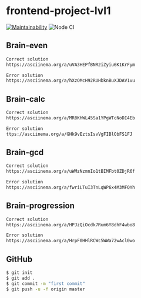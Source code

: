 # frontend-project-lvl1
[![Maintainability](https://api.codeclimate.com/v1/badges/a99a88d28ad37a79dbf6/maintainability)](https://codeclimate.com/github/codeclimate/codeclimate/maintainability)
![Node CI](https://github.com/mardeevamarya/frontend-project-lvl1/workflows/Node%20CI/badge.svg)

## Brain-even

```sh
Сorrect solution 
https://asciinema.org/a/uVA3HEPfBNR2iZyiu6K1KrFym
```

```sh
Error solution 
https://asciinema.org/a/hXzOMcH92RUHbknBuXJDAV1vu
```

## Brain-calc

```sh
Сorrect solution 
https://asciinema.org/a/MR8KhWL45Sa1YPgWTcNoDI4Eb
```

```sh
Error solution 
ttps://asciinema.org/a/GHk9vEztsIsvVgFIBlObFS1FJ
```
## Brain-gcd

```sh
Сorrect solution 
https://asciinema.org/a/uWMzNzmnIo1tBIMFbt0ZDjR6f
```

```sh
Error solution 
https://asciinema.org/a/fwriLTuI3TnLqWP6x4M3MFQYh
```
## Brain-progression

```sh
Сorrect solution 
https://asciinema.org/a/HPJzQiOcdk7Rum6Y8dhF4wbo8
```

```sh
Error solution 
https://asciinema.org/a/HrpF0HHlRCWc5WWa72wAcl0wo
```

## GitHub

```sh
$ git init
$ git add .
$ git commit -m "first commit"
$ git push -u -f origin master
```
